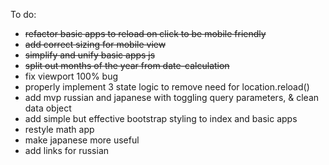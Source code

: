 To do:

* ~~refactor basic apps to reload on click to be mobile friendly~~ 
* ~~add correct sizing for mobile view~~
* ~~simplify and unify basic apps js~~
* ~~split out months of the year from date-calculation~~
* fix viewport 100% bug
* properly implement 3 state logic to remove need for location.reload()
* add mvp russian and japanese with toggling query parameters, & clean data object
* add simple but effective bootstrap styling to index and basic apps
* restyle math app
* make japanese more useful
* add links for russian